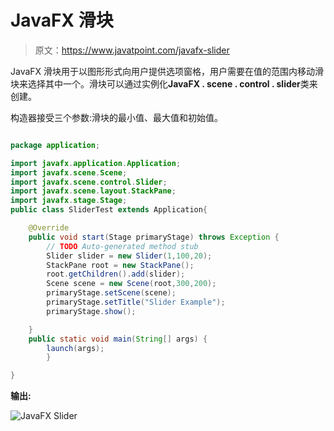 # JavaFX 滑块

> 原文：<https://www.javatpoint.com/javafx-slider>

JavaFX 滑块用于以图形形式向用户提供选项窗格，用户需要在值的范围内移动滑块来选择其中一个。滑块可以通过实例化**JavaFX . scene . control . slider**类来创建。

构造器接受三个参数:滑块的最小值、最大值和初始值。

```java

package application;

import javafx.application.Application;
import javafx.scene.Scene;
import javafx.scene.control.Slider;
import javafx.scene.layout.StackPane;
import javafx.stage.Stage;
public class SliderTest extends Application{

	@Override
	public void start(Stage primaryStage) throws Exception {
		// TODO Auto-generated method stub
		Slider slider = new Slider(1,100,20);
		StackPane root = new StackPane();
		root.getChildren().add(slider);
		Scene scene = new Scene(root,300,200);
		primaryStage.setScene(scene);
		primaryStage.setTitle("Slider Example");
		primaryStage.show();

	}
	public static void main(String[] args) {
		launch(args);	
		}

}

```

**输出:**

![JavaFX Slider](../img/789e25766047a52691780811d46dbbb8.png)